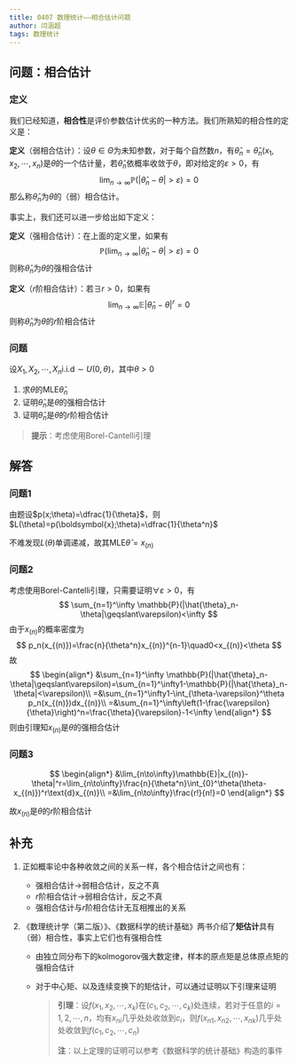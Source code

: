 ```yaml
---
title: 0407 数理统计——相合估计问题
author: 闫涵超
tags: 数理统计
---
```






## 问题：相合估计

### 定义

我们已经知道，**相合性**是评价参数估计优劣的一种方法。我们所熟知的相合性的定义是：



<!--more-->



**定义**（弱相合估计）：设$\theta\in \Theta$为未知参数，对于每个自然数$n$，有$\hat{\theta}_n=\hat{\theta}_n(x_1,x_2,\cdots ,x_n)$是$\theta$的一个估计量，若$\hat{\theta}_n$依概率收敛于$\theta$，即对给定的$\varepsilon>0$，有
$$
\lim_{n\to\infty}\mathbb{P}(|\hat{\theta}_n-\theta|>\varepsilon)=0
$$
那么称$\hat{\theta}_n$为$\theta$的（弱）相合估计。

事实上，我们还可以进一步给出如下定义：

**定义**（强相合估计）：在上面的定义里，如果有
$$
\mathbb{P}(\lim_{n\to\infty}|\hat{\theta}_n-\theta|>\varepsilon)=0
$$
则称$\hat{\theta}_n$为$\theta$的强相合估计

**定义**（$r$阶相合估计）：若$\exists r>0$，如果有
$$
\lim_{n\to\infty}\mathbb{E}|\hat{\theta}_n-\theta|^r=0
$$
则称$\hat{\theta}_n$为$\theta$的$r$阶相合估计

### 问题

设$X_1,X_2,\cdots,X_n\text{i.i.d}\sim U(0,\theta)$，其中$\theta>0$

1. 求$\theta$的MLE$\hat{\theta}_n$
2. 证明$\hat{\theta}_n$是$\theta$的强相合估计
3. 证明$\hat{\theta}_n$是$\theta$的$r$阶相合估计

> **提示**：考虑使用Borel-Cantelli引理





## 解答

### 问题1

由题设$p(x;\theta)=\dfrac{1}{\theta}$，则$L(\theta)=p(\boldsymbol{x};\theta)=\dfrac{1}{\theta^n}$

不难发现$L(\theta)$单调递减，故其MLE$\hat{\theta}=x_{(n)}$

### 问题2

考虑使用Borel-Cantelli引理，只需要证明$\forall \varepsilon>0$，有
$$
\sum_{n=1}^\infty \mathbb{P}(|\hat{\theta}_n-\theta|\geqslant\varepsilon)<\infty
$$
由于$x_{(n)}$的概率密度为
$$
p_n(x_{(n)})=\frac{n}{\theta^n}x_{(n)}^{n-1}\quad0<x_{(n)}<\theta
$$
故
$$
\begin{align*}
&\sum_{n=1}^\infty \mathbb{P}(|\hat{\theta}_n-\theta|\geqslant\varepsilon)=\sum_{n=1}^\infty1-\mathbb{P}(|\hat{\theta}_n-\theta|<\varepsilon)\\
=&\sum_{n=1}^\infty1-\int_{\theta-\varepsilon}^\theta p_n(x_{(n)})dx_{(n)}\\
=&\sum_{n=1}^\infty\left(1-\frac{\varepsilon}{\theta}\right)^n=\frac{\theta}{\varepsilon}-1<\infty
\end{align*}
$$
则由引理知$x_{(n)}$是$\theta$的强相合估计

### 问题3

$$
\begin{align*}
&\lim_{n\to\infty}\mathbb{E}|x_{(n)}-\theta|^r=\lim_{n\to\infty}\frac{n}{\theta^n}\int_{0}^\theta(\theta-x_{(n)})^r\text{d}x_{(n)}\\
=&\lim_{n\to\infty}\frac{r!}{n!}=0
\end{align*}
$$

故$x_{(n)}$是$\theta$的$r$阶相合估计

## 补充

1. 正如概率论中各种收敛之间的关系一样，各个相合估计之间也有：

   - 强相合估计$\to$弱相合估计，反之不真
   - $r$阶相合估计$\to$弱相合估计，反之不真
   - 强相合估计与$r$阶相合估计无互相推出的关系

2. 《数理统计学（第二版）》、《数据科学的统计基础》两书介绍了**矩估计**具有（弱）相合性，事实上它们也有强相合性

   - 由独立同分布下的kolmogorov强大数定律，样本的原点矩是总体原点矩的强相合估计

   - 对于中心矩、以及连续变换下的矩估计，可以通过证明以下引理来证明

     > **引理**：设$f(x_1,x_2,\cdots,x_k)$在$(c_1,c_2,\cdots,c_k)$处连续，若对于任意的$i=1,2,\cdots,n$，均有$x_{ni}$几乎处处收敛到$c_i$，则$f(x_{n1},x_{n2},\cdots,x_{nk})$几乎处处收敛到$f(c_1,c_2,\cdots,c_n)$
     >
     > **注**：以上定理的证明可以参考《数据科学的统计基础》构造的事件
